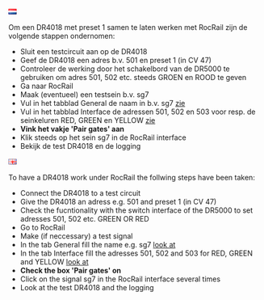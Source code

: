 ![Nederlandse vlag](../../images/nl.gif)

Om een DR4018 met preset 1 samen te laten werken met RocRail zijn de volgende stappen ondernomen:

* Sluit een testcircuit aan op de DR4018
* Geef de DR4018 een adres b.v. 501 en preset 1 (in CV 47)
* Controleer de werking door het schakelbord van de DR5000 te gebruiken om adres 501, 502 etc. steeds GROEN en ROOD te geven
* Ga naar RocRail
* Maak (eventueel) een testsein b.v. sg7
* Vul in het tabblad General de naam in b.v. sg7 [zie](./images/TabGeneralSG7Preset1.JPG)
* Vul in het tabblad Interface de adressen 501, 502 en 503 voor resp. de seinkeluren RED, GREEN en YELLOW [zie](./images/TabInterfaceSG7Preset1.JPG)
* **Vink het vakje 'Pair gates' aan**
* Klik steeds op het sein sg7 in de RocRail interface
* Bekijk de test DR4018 en de logging

![English flag](../../images/gb.gif)

To have a DR4018 work under RocRail the follwing steps have been taken:

* Connect the DR4018 to a test circuit
* Give the DR4018 an adress e.g. 501 and preset 1 (in CV 47)
* Check the fucntionality with the switch interface of the DR5000 to set adresses 501, 502 etc. GREEN OR RED
* Go to RocRail
* Make (if neccessary) a test signal
* In the tab General fill the name e.g. sg7 [look at](./images/TabGeneralSG7Preset1.JPG)
* In the tab Interface fill the adresses 501, 502 and 503 for RED, GREEN and YELLOW [look at](./images/TabInterfaceSG7Preset1.JPG)
* **Check the box 'Pair gates' on**
* Click on the signal sg7 in the RocRail interface several times
* Look at the test DR4018 and the logging
